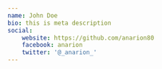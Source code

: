 ```yaml
---
name: John Doe
bio: this is meta description
social:
    website: https://github.com/anarion80
    facebook: anarion
    twitter: '@_anarion_'
---
```

